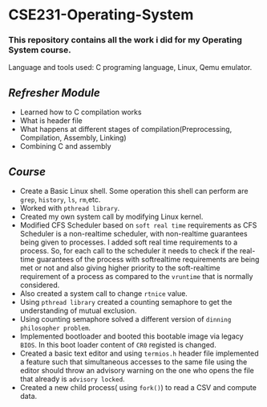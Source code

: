 # CSE231-Operating-System
### This repository contains all the work i did for my Operating System course. 
Language and tools used: C programing language, Linux, Qemu emulator.
## *Refresher Module*
* Learned how to C compilation works
* What is header file
* What happens at different stages of compilation(Preprocessing, Compilation, Assembly, Linking)
* Combining C and assembly

## *Course*
* Create a Basic Linux shell. Some operation this shell can perform are `grep`, `history`, `ls`, `rm`,etc.
* Worked with `pthread library`.
* Created my own system call by modifying Linux kernel.
* Modified CFS Scheduler based on `soft real time` requirements as CFS Scheduler is a non-realtime scheduler, with non-realtime guarantees being given to processes. I added soft real time requirements to a process. So, for each call to the scheduler it needs to check if the real-time guarantees of the process with softrealtime requirements are being met or not and also giving higher priority to the soft-realtime requirement of a process as compared to the `vruntime` that is normally considered. 
* Also created a system call to change `rtnice` value.
* Using `pthread library` created a counting semaphore to get the understanding of mutual exclusion.
* Using counting semaphore solved a different version of `dinning philosopher problem`.
* Implemented bootloader and booted this bootable image via legacy `BIOS`. In this boot loader content of `CR0` registed is changed.
* Created a basic text editor and using `termios.h` header file implemented a feature such that simultaneous accesses to the same file using the editor should throw an advisory warning on the one who opens the file that already is `advisory locked`.
* Created a new child process( using `fork()`) to read a CSV and compute data.
